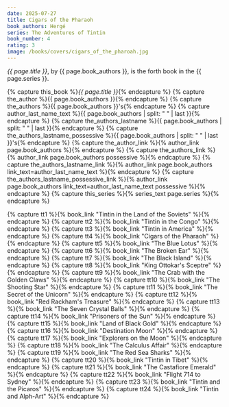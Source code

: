 ```yaml
---
date: 2025-07-27
title: Cigars of the Pharaoh
book_authors: Hergé
series: The Adventures of Tintin
book_number: 4
rating: 3
image: /books/covers/cigars_of_the_pharoah.jpg
---
```


<cite class="book-title">{{ page.title }}</cite>, by <span
class="author-name">{{ page.book_authors }}</span>, is the forth book in the
<span class="book-series">{{ page.series }}</span>.

{% capture this_book %}<cite class="book-title">{{ page.title }}</cite>{% endcapture %}
{% capture the_author %}<span class="author-name">{{ page.book_authors }}</span>{% endcapture %}
{% capture the_authors %}<span class="author-name">{{ page.book_authors }}</span>'s{% endcapture %}
{% capture author_last_name_text %}{{ page.book_authors | split: " " | last }}{% endcapture %}
{% capture the_authors_lastname %}<span class="author-name">{{ page.book_authors | split: " " | last }}</span>{% endcapture %}
{% capture the_authors_lastname_possessive %}<span class="author-name">{{ page.book_authors | split: " " | last }}</span>'s{% endcapture %}
{% capture the_author_link %}{% author_link page.book_authors %}{% endcapture %}
{% capture the_authors_link %}{% author_link page.book_authors possessive %}{% endcapture %}
{% capture the_authors_lastname_link %}{% author_link page.book_authors link_text=author_last_name_text %}{% endcapture %}
{% capture the_authors_lastname_possessive_link %}{% author_link page.book_authors link_text=author_last_name_text possessive %}{% endcapture %}
{% capture this_series %}{% series_text page.series %}{% endcapture %}

{% capture tt1 %}{% book_link "Tintin in the Land of the Soviets" %}{% endcapture %}
{% capture tt2 %}{% book_link "Tintin in the Congo" %}{% endcapture %}
{% capture tt3 %}{% book_link "Tintin in America" %}{% endcapture %}
{% capture tt4 %}{% book_link "Cigars of the Pharaoh" %}{% endcapture %}
{% capture tt5 %}{% book_link "The Blue Lotus" %}{% endcapture %}
{% capture tt6 %}{% book_link "The Broken Ear" %}{% endcapture %}
{% capture tt7 %}{% book_link "The Black Island" %}{% endcapture %}
{% capture tt8 %}{% book_link "King Ottokar's Sceptre" %}{% endcapture %}
{% capture tt9 %}{% book_link "The Crab with the Golden Claws" %}{% endcapture %}
{% capture tt10 %}{% book_link "The Shooting Star" %}{% endcapture %}
{% capture tt11 %}{% book_link "The Secret of the Unicorn" %}{% endcapture %}
{% capture tt12 %}{% book_link "Red Rackham's Treasure" %}{% endcapture %}
{% capture tt13 %}{% book_link "The Seven Crystal Balls" %}{% endcapture %}
{% capture tt14 %}{% book_link "Prisoners of the Sun" %}{% endcapture %}
{% capture tt15 %}{% book_link "Land of Black Gold" %}{% endcapture %}
{% capture tt16 %}{% book_link "Destination Moon" %}{% endcapture %}
{% capture tt17 %}{% book_link "Explorers on the Moon" %}{% endcapture %}
{% capture tt18 %}{% book_link "The Calculus Affair" %}{% endcapture %}
{% capture tt19 %}{% book_link "The Red Sea Sharks" %}{% endcapture %}
{% capture tt20 %}{% book_link "Tintin in Tibet" %}{% endcapture %}
{% capture tt21 %}{% book_link "The Castafiore Emerald" %}{% endcapture %}
{% capture tt22 %}{% book_link "Flight 714 to Sydney" %}{% endcapture %}
{% capture tt23 %}{% book_link "Tintin and the Picaros" %}{% endcapture %}
{% capture tt24 %}{% book_link "Tintin and Alph-Art" %}{% endcapture %}
